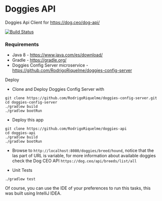 # Doggies API

Doggies Api Client for https://dog.ceo/dog-api/

[![Build Status](https://travis-ci.org/RodrigoRiquelme/doggies-api.svg?branch=master)](https://travis-ci.org/RodrigoRiquelme/doggies-api)

### Requirements
- Java 8 - https://www.java.com/es/download/
- Gradle - https://gradle.org/
- Doggies Config Server microservice - https://github.com/RodrigoRiquelme/doggies-config-server

Deploy
- Clone and Deploy Doggies Config Server with
```
git clone https://github.com/RodrigoRiquelme/doggies-config-server.git
cd doggies-config-server
./gradlew build
./gradlew bootRun
```


- Deploy this app
```
git clone https://github.com/RodrigoRiquelme/doggies-api
cd doggies-api
./gradlew build
./gradlew bootRun
```

- Browse to `http://localhost:8080/doggies/breed/hound`, notice that the las part of URL is variable, for more information about available doggies check the Dog CEO API `https://dog.ceo/api/breeds/list/all` 




- Unit Tests
```
./gradlew test

```

Of course, you can use the IDE of your preferences to run this tasks, this was built using IntelliJ IDEA.